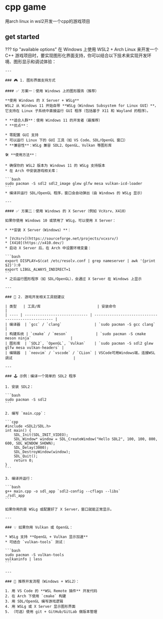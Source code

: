 # cpp game
用arch linux in wsl2开发一个cpp的游戏项目
## get started

??? tip "available options"
    在 Windows 上使用 WSL2 + Arch Linux 来开发一个 C++ 游戏项目时，要实现图形化界面支持，你可以结合以下技术来实现开发环境、图形显示和调试体验：

    ---

    ### 🎮 1. 图形界面支持方式

    #### ✅ 方案一：使用 Windows 上的图形服务（推荐）

    **使用 Windows 的 X Server + WSLg**
    WSL2 从 Windows 11 开始自带 **WSLg（Windows Subsystem for Linux GUI）**，它支持在 Linux 子系统中直接运行 GUI 程序（包括基于 X11 和 Wayland 的程序）。

    * **适合人群**：使用 Windows 11 的开发者（最推荐）
    * **优点**：

    * 零配置 GUI 支持
    * 可以运行 Linux 下的 GUI 工具（如 VS Code、SDL/OpenGL 窗口）
    * **兼容性**：WSLg 兼容 SDL2、OpenGL、Vulkan 等图形库

    🛠 **使用方法**：

    * 确保你的 WSL2 版本为 Windows 11 的 WSLg 支持版本
    * 在 Arch 中安装游戏相关库：

    ```bash
    sudo pacman -S sdl2 sdl2_image glew glfw mesa vulkan-icd-loader
    ```
    * 编译并运行 SDL/OpenGL 程序，窗口会自动弹出（由 Windows 的 WSLg 显示）

    ---

    #### ✅ 方案二：使用 Windows 的 X Server（例如 VcXsrv、X410）

    如果你使用 Windows 10 或禁用了 WSLg，可以使用 X Server：

    * **安装 X Server（Windows）**：

    * [VcXsrv](https://sourceforge.net/projects/vcxsrv/)
    * [X410](https://x410.dev/)
    * 启动 X Server 后，在 Arch 中设置环境变量：

    ```bash
    export DISPLAY=$(cat /etc/resolv.conf | grep nameserver | awk '{print $2}'):0
    export LIBGL_ALWAYS_INDIRECT=1
    ```
    * 之后运行图形程序（如 SDL/OpenGL），会通过 X Server 在 Windows 上显示

    ---

    ### 🔧 2. 游戏开发相关工具链建议

    | 类型   | 工具/库                          | 安装命令                                                |
    | ---- | ----------------------------- | --------------------------------------------------- |
    | 编译器  | `gcc` / `clang`               | `sudo pacman -S gcc clang`                          |
    | 构建系统 | `cmake` / `meson`             | `sudo pacman -S cmake meson ninja`                  |
    | 图形库  | `SDL2`, `OpenGL`, `Vulkan`    | `sudo pacman -S sdl2 glew glfw mesa vulkan-headers` |
    | 编辑器  | `neovim` / `vscode` / `CLion` | VSCode可用Windows端，连接WSL调试                            |

    ---

    ### 🕹 示例：编译一个简单的 SDL2 程序

    1. 安装 SDL2：

    ```bash
    sudo pacman -S sdl2
    ```

    2. 编写 `main.cpp`：

    ```cpp
    #include <SDL2/SDL.h>
    int main() {
        SDL_Init(SDL_INIT_VIDEO);
        SDL_Window* window = SDL_CreateWindow("Hello SDL2", 100, 100, 800, 600, SDL_WINDOW_SHOWN);
        SDL_Delay(3000);
        SDL_DestroyWindow(window);
        SDL_Quit();
        return 0;
    }
    ```

    3. 编译并运行：

    ```bash
    g++ main.cpp -o sdl_app `sdl2-config --cflags --libs`
    ./sdl_app
    ```

    如果你用的是 WSLg 或配置好了 X Server，窗口就能正常显示。

    ---

    ### 💡 如果你用 Vulkan 或 OpenGL：

    * WSLg 支持 **OpenGL + Vulkan 显示加速**
    * 可结合 `vulkan-tools` 测试：

    ```bash
    sudo pacman -S vulkan-tools
    vulkaninfo | less
    ```

    ---

    ### 🚀 推荐开发流程（Windows + WSL2）：

    1. 用 VS Code 的 **WSL Remote 插件** 开发代码
    2. 在 Arch 下使用 `cmake` 构建
    3. 用 SDL/OpenGL 编写游戏逻辑
    4. 用 WSLg 或 X Server 显示图形界面
    5. （可选）使用 git + GitHub/GitLab 做版本管理


